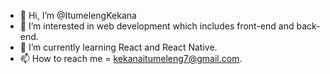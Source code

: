 - 👋 Hi, I’m @ItumelengKekana
- 👀 I’m interested in web development which includes front-end and back-end.
- 🌱 I’m currently learning React and React Native.
- 📫 How to reach me = kekanaitumeleng7@gmail.com.

<!---
ItumelengKekana/ItumelengKekana is a ✨ special ✨ repository because its `README.md` (this file) appears on your GitHub profile.
You can click the Preview link to take a look at your changes.
--->
